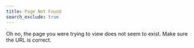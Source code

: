 ```yaml
---
title: Page Not Found
search_exclude: true
---  
```


Oh no, the page you were trying to view does not seem to exist. Make sure the URL is correct.
